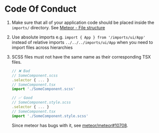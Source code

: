 # Code Of Conduct

1. Make sure that all of your application code should be placed inside the `imports/` directory. See [Meteor - File structure](https://guide.meteor.com/structure.html#javascript-structure)

2. Use absolute imports e.g. `import { App } from '/imports/ui/App'` instead of relative imports `../../../imports/ui/App` when you need to import files across hierarchies

3. SCSS files must not have the same name as their corresponding TSX files.

   ```typescript
   // ❌ Bad
   // SomeComponent.scss
   .selector { ... }
   // SomeComponent.tsx
   import './SomeComponent.scss'

   // ✅ Good
   // SomeComponent.style.scss
   .selector { ... }
   // SomeComponent.tsx
   import './SomeComponent.style.scss'
   ```

	 Since meteor has bugs with it, see [meteor/meteor#10708](https://github.com/meteor/meteor/issues/10708).
